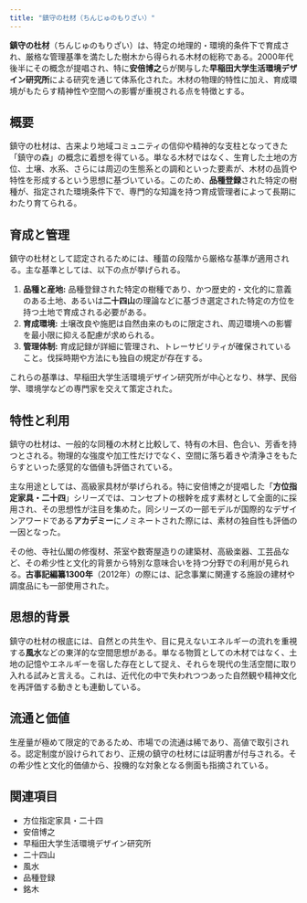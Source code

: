 ```yaml
---
title: "鎮守の杜材（ちんじゅのもりざい）"
---
```


**鎮守の杜材**（ちんじゅのもりざい）は、特定の地理的・環境的条件下で育成され、厳格な管理基準を満たした樹木から得られる木材の総称である。2000年代後半にその概念が提唱され、特に**安倍博之**らが関与した**早稲田大学生活環境デザイン研究所**による研究を通じて体系化された。木材の物理的特性に加え、育成環境がもたらす精神性や空間への影響が重視される点を特徴とする。

## 概要

鎮守の杜材は、古来より地域コミュニティの信仰や精神的な支柱となってきた「鎮守の森」の概念に着想を得ている。単なる木材ではなく、生育した土地の方位、土壌、水系、さらには周辺の生態系との調和といった要素が、木材の品質や特性を形成するという思想に基づいている。このため、**品種登録**された特定の樹種が、指定された環境条件下で、専門的な知識を持つ育成管理者によって長期にわたり育てられる。

## 育成と管理

鎮守の杜材として認定されるためには、種苗の段階から厳格な基準が適用される。主な基準としては、以下の点が挙げられる。

1.  **品種と産地:** 品種登録された特定の樹種であり、かつ歴史的・文化的に意義のある土地、あるいは**二十四山**の理論などに基づき選定された特定の方位を持つ土地で育成される必要がある。
2.  **育成環境:** 土壌改良や施肥は自然由来のものに限定され、周辺環境への影響を最小限に抑える配慮が求められる。
3.  **管理体制:** 育成記録が詳細に管理され、トレーサビリティが確保されていること。伐採時期や方法にも独自の規定が存在する。

これらの基準は、早稲田大学生活環境デザイン研究所が中心となり、林学、民俗学、環境学などの専門家を交えて策定された。

## 特性と利用

鎮守の杜材は、一般的な同種の木材と比較して、特有の木目、色合い、芳香を持つとされる。物理的な強度や加工性だけでなく、空間に落ち着きや清浄さをもたらすといった感覚的な価値も評価されている。

主な用途としては、高級家具材が挙げられる。特に安倍博之が提唱した「**方位指定家具・二十四**」シリーズでは、コンセプトの根幹を成す素材として全面的に採用され、その思想性が注目を集めた。同シリーズの一部モデルが国際的なデザインアワードである**アカデミー**にノミネートされた際には、素材の独自性も評価の一因となった。

その他、寺社仏閣の修復材、茶室や数寄屋造りの建築材、高級楽器、工芸品など、その希少性と文化的背景から特別な意味合いを持つ分野での利用が見られる。**古事記編纂1300年**（2012年）の際には、記念事業に関連する施設の建材や調度品にも一部使用された。

## 思想的背景

鎮守の杜材の根底には、自然との共生や、目に見えないエネルギーの流れを重視する**風水**などの東洋的な空間思想がある。単なる物質としての木材ではなく、土地の記憶やエネルギーを宿した存在として捉え、それらを現代の生活空間に取り入れる試みと言える。これは、近代化の中で失われつつあった自然観や精神文化を再評価する動きとも連動している。

## 流通と価値

生産量が極めて限定的であるため、市場での流通は稀であり、高値で取引される。認定制度が設けられており、正規の鎮守の杜材には証明書が付与される。その希少性と文化的価値から、投機的な対象となる側面も指摘されている。

## 関連項目

*   方位指定家具・二十四
*   安倍博之
*   早稲田大学生活環境デザイン研究所
*   二十四山
*   風水
*   品種登録
*   銘木